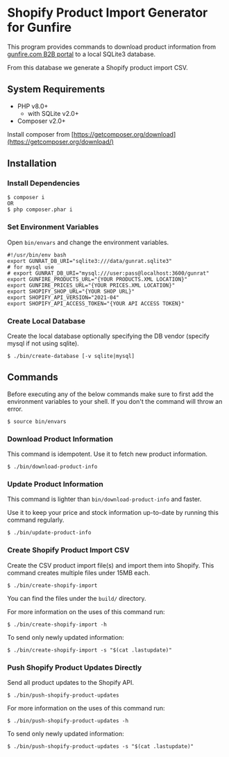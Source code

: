 # Shopify Product Import Generator for Gunfire

This program provides commands to download product information 
from [gunfire.com B2B portal](https://b2b.gunfire.com) to a local SQLite3 database.

From this database we generate a Shopify product import CSV.

## System Requirements

- PHP v8.0+
  - with SQLite v2.0+
- Composer v2.0+

Install composer from [https://getcomposer.org/download](https://getcomposer.org/download/)

## Installation

### Install Dependencies

```
$ composer i
OR
$ php composer.phar i
```

### Set Environment Variables

Open `bin/envars` and change the environment variables.

```
#!/usr/bin/env bash
export GUNRAT_DB_URI="sqlite3:///data/gunrat.sqlite3"
# for mysql use
# export GUNRAT_DB_URI="mysql:///user:pass@localhost:3600/gunrat"
export GUNFIRE_PRODUCTS_URL="{YOUR PRODUCTS.XML LOCATION}"
export GUNFIRE_PRICES_URL="{YOUR PRICES.XML LOCATION}"
export SHOPIFY_SHOP_URL="{YOUR SHOP URL}"
export SHOPIFY_API_VERSION="2021-04"
export SHOPIFY_API_ACCESS_TOKEN="{YOUR API ACCESS TOKEN}"
```

### Create Local Database

Create the local database optionally specifying the DB vendor (specify mysql if not using sqlite).

```
$ ./bin/create-database [-v sqlite|mysql]
```

## Commands

Before executing any of the below commands make sure to first add the 
environment variables to your shell. If you don't the command will throw an error.

```
$ source bin/envars
```

### Download Product Information

This command is idempotent. Use it to fetch new product information.

```
$ ./bin/download-product-info
```

### Update Product Information

This command is lighter than `bin/download-product-info` and faster.

Use it to keep your price and stock information up-to-date by running this command regularly.

```
$ ./bin/update-product-info
```

### Create Shopify Product Import CSV

Create the CSV product import file(s) and import them into Shopify.
This command creates multiple files under 15MB each.

```
$ ./bin/create-shopify-import
```

You can find the files under the `build/` directory.

For more information on the uses of this command run:

```
$ ./bin/create-shopify-import -h
```

To send only newly updated information:

```
$ ./bin/create-shopify-import -s "$(cat .lastupdate)"
```

### Push Shopify Product Updates Directly

Send all product updates to the Shopify API.

```
$ ./bin/push-shopify-product-updates
```

For more information on the uses of this command run:

```
$ ./bin/push-shopify-product-updates -h
```

To send only newly updated information:

```
$ ./bin/push-shopify-product-updates -s "$(cat .lastupdate)"
```